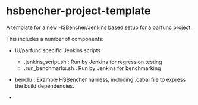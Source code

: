 
# hsbencher-project-template

A template for a new HSBencher/Jenkins based setup for a parfunc project.

This includes a number of components:

 * IU/parfunc specific Jenkins scripts
   - .jenkins_script.sh : Run by Jenkins for regression testing
   - .run_benchmarks.sh : Run by Jenkins for benchmarking

 * bench/ : Example HSBencher harness, including .cabal file to
   express the build dependencies.

 * 
   
